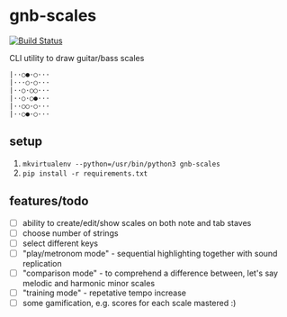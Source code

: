 # gnb-scales

[![Build Status](https://travis-ci.org/oleksmarkh/gnb-scales.svg)](https://travis-ci.org/oleksmarkh/gnb-scales)

CLI utility to draw guitar/bass scales


```
|··○●·○···
|···○·○···
|··○·○○···
|··○·○●···
|··○○·○···
|··○●·○···
```

## setup

1. `mkvirtualenv --python=/usr/bin/python3 gnb-scales`
2. `pip install -r requirements.txt`


## features/todo

- [ ] ability to create/edit/show scales on both note and tab staves
- [ ] choose number of strings
- [ ] select different keys
- [ ] "play/metronom mode" - sequential highlighting together with sound replication
- [ ] "comparison mode" - to comprehend a difference between, let's say melodic and harmonic minor scales
- [ ] "training mode" - repetative tempo increase
- [ ] some gamification, e.g. scores for each scale mastered :)
